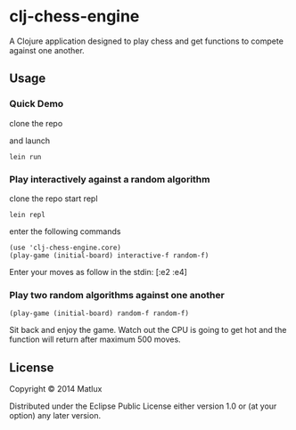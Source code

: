 # clj-chess-engine

A Clojure application designed to play chess and get functions to compete against one another.

## Usage

### Quick Demo

clone the repo

and launch

    lein run

### Play interactively against a random algorithm

clone the repo
start repl

    lein repl

enter the following commands

    (use 'clj-chess-engine.core)
    (play-game (initial-board) interactive-f random-f)

Enter your moves as follow in the stdin:
    [:e2 :e4]

### Play two random algorithms against one another

    (play-game (initial-board) random-f random-f)

Sit back and enjoy the game. Watch out the CPU is going to get hot and the function will return after maximum 500 moves.

## License

Copyright © 2014 Matlux

Distributed under the Eclipse Public License either version 1.0 or (at
your option) any later version.
